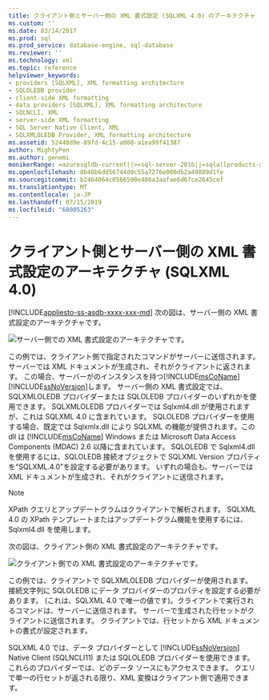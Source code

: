 ```yaml
---
title: クライアント側とサーバー側の XML 書式設定 (SQLXML 4.0) のアーキテクチャ |Microsoft Docs
ms.custom: ''
ms.date: 03/14/2017
ms.prod: sql
ms.prod_service: database-engine, sql-database
ms.reviewer: ''
ms.technology: xml
ms.topic: reference
helpviewer_keywords:
- providers [SQLXML], XML formatting architecture
- SQLOLEDB provider
- client-side XML formatting
- data providers [SQLXML], XML formatting architecture
- SQLNCLI, XML
- server-side XML formatting
- SQL Server Native Client, XML
- SQLXMLOLEDB Provider, XML formatting architecture
ms.assetid: 52440d9e-89fd-4c15-a008-a1ea99f41387
author: MightyPen
ms.author: genemi
monikerRange: =azuresqldb-current||>=sql-server-2016||=sqlallproducts-allversions||>=sql-server-linux-2017||=azuresqldb-mi-current
ms.openlocfilehash: 8b46b6dd56744d0c55a7276e000db2a49889d1fe
ms.sourcegitcommit: b2464064c0566590e486a3aafae6d67ce2645cef
ms.translationtype: MT
ms.contentlocale: ja-JP
ms.lasthandoff: 07/15/2019
ms.locfileid: "68005263"
---
```

# <a name="architecture-of-client-side-and-server-side-xml-formatting-sqlxml-40"></a>クライアント側とサーバー側の XML 書式設定のアーキテクチャ (SQLXML 4.0)
[!INCLUDE[appliesto-ss-asdb-xxxx-xxx-md](../../../includes/appliesto-ss-asdb-xxxx-xxx-md.md)]
  次の図は、サーバー側の XML 書式設定のアーキテクチャです。  
  
 ![サーバー側での XML 書式設定のアーキテクチャです。](../../../relational-databases/sqlxml/formatting/media/serversidexml.gif "サーバー側でのアーキテクチャの XML 書式設定します。")  
  
 この例では、クライアント側で指定されたコマンドがサーバーに送信されます。 サーバーでは XML ドキュメントが生成され、それがクライアントに返されます。 この場合、サーバーがのインスタンスを持つ[!INCLUDE[msCoName](../../../includes/msconame-md.md)][!INCLUDE[ssNoVersion](../../../includes/ssnoversion-md.md)]します。 サーバー側の XML 書式設定では、SQLXMLOLEDB プロバイダーまたは SQLOLEDB プロバイダーのいずれかを使用できます。  SQLXMLOLEDB プロバイダーでは Sqlxml4.dll が使用されますが、これは SQLXML 4.0 に含まれています。 SQLOLEDB プロバイダーを使用する場合、既定では Sqlxmlx.dll により SQLXML の機能が提供されます。この dll は [!INCLUDE[msCoName](../../../includes/msconame-md.md)] Windows または Microsoft Data Access Components (MDAC) 2.6 以降に含まれています。 SQLOLEDB で Sqlxml4.dll を使用するには、SQLOLEDB 接続オブジェクトで SQLXML Version プロパティを"SQLXML.4.0"を設定する必要があります。 いずれの場合も、サーバーでは XML ドキュメントが生成され、それがクライアントに送信されます。  
  
> [!NOTE]  
>  XPath クエリとアップデートグラムはクライアントで解析されます。 SQLXML 4.0 の XPath テンプレートまたはアップデートグラム機能を使用するには、Sqlxml4.dll を使用します。  
  
 次の図は、クライアント側の XML 書式設定のアーキテクチャです。  
  
 ![クライアント側での XML 書式設定のアーキテクチャです。](../../../relational-databases/sqlxml/formatting/media/clientsidexml.gif "クライアント側でのアーキテクチャの XML 書式設定します。")  
  
 この例では、クライアントで SQLXMLOLEDB プロバイダーが使用されます。 接続文字列に SQLOLEDB にデータ プロバイダーのプロパティを設定する必要があります。 (これは、SQLXML 4.0 で唯一の値です)。クライアントで実行されるコマンドは、サーバーに送信されます。 サーバーで生成された行セットがクライアントに送信されます。 クライアントでは、行セットから XML ドキュメントの書式が設定されます。  
  
 SQLXML 4.0 では、データ プロバイダーとして [!INCLUDE[ssNoVersion](../../../includes/ssnoversion-md.md)] Native Client (SQLNCLI11) または SQLOLEDB プロバイダーを使用できます。 これらのプロバイダーでは、どのデータ ソースにもアクセスできます。 クエリで単一の行セットが返される限り、XML 変換はクライアント側で適用できます。  
  
  
